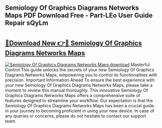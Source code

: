 ## Semiology Of Graphics Diagrams Networks Maps PDF Download Free - Part-LEo User Guide Repair sQyLm

# <h2><a href="http://dfqhd8z.blite.top/?on=Semiology+Of+Graphics+Diagrams+Networks+Maps">🔗Download New 👉🔴 Semiology Of Graphics Diagrams Networks Maps</a></h2>

[![Semiology Of Graphics Diagrams Networks Maps download](https://i.imgur.com/lujVjoI.png)](http://dfqhd8z.blite.top/?on=Semiology+Of+Graphics+Diagrams+Networks+Maps)
Masterful Control This guide unlocks the secrets of your new Semiology Of Graphics Diagrams Networks Maps, empowering you to control its functionalities with precision. Important Information Ahead To ensure the best experience with your new Semiology Of Graphics Diagrams Networks Maps, please take a moment to review this manual thoroughly. This innovative Semiology Of Graphics Diagrams Networks Maps offers a comprehensive suite of features designed to streamline your workflow. Our expectation is that the Semiology Of Graphics Diagrams Networks Maps has been a crucial guide in your journey to becoming proficient in using your new device. In case of any queries or concerns, please do not hesitate to contact our support team.
